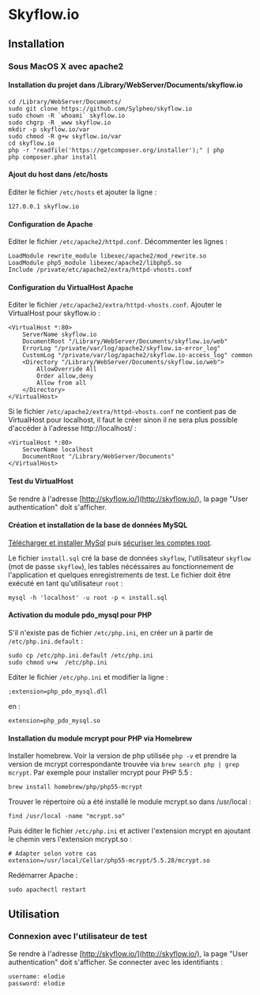 # Skyflow.io

## Installation

### Sous MacOS X avec apache2

#### Installation du projet dans /Library/WebServer/Documents/skyflow.io

	cd /Library/WebServer/Documents/
	sudo git clone https://github.com/Sylpheo/skyflow.io
	sudo chown -R `whoami` skyflow.io
	sudo chgrp -R _www skyflow.io
	mkdir -p skyflow.io/var
	sudo chmod -R g+w skyflow.io/var
	cd skyflow.io
	php -r "readfile('https://getcomposer.org/installer');" | php
	php composer.phar install

#### Ajout du host dans /etc/hosts

Editer le fichier `/etc/hosts` et ajouter la ligne :

	127.0.0.1 skyflow.io

#### Configuration de Apache

Editer le fichier `/etc/apache2/httpd.conf`. Décommenter les lignes :

	LoadModule rewrite_module libexec/apache2/mod_rewrite.so
	LoadModule php5_module libexec/apache2/libphp5.so
	Include /private/etc/apache2/extra/httpd-vhosts.conf

#### Configuration du VirtualHost Apache

Editer le fichier `/etc/apache2/extra/httpd-vhosts.conf`. Ajouter le VirtualHost pour skyflow.io :

	<VirtualHost *:80>
	    ServerName skyflow.io
	    DocumentRoot "/Library/WebServer/Documents/skyflow.io/web"
	    ErrorLog "/private/var/log/apache2/skyflow.io-error_log"
	    CustomLog "/private/var/log/apache2/skyflow.io-access_log" common
	    <Directory "/Library/WebServer/Documents/skyflow.io/web">
	        AllowOverride All
	        Order allow,deny
	        Allow from all
	    </Directory>
	</VirtualHost>

Si le fichier `/etc/apache2/extra/httpd-vhosts.conf` ne contient pas de VirtualHost pour localhost, il faut le créer sinon il ne sera plus possible d'accéder à l'adresse http://localhost/ :

	<VirtualHost *:80>
	    ServerName localhost
	    DocumentRoot "/Library/WebServer/Documents"
	</VirtualHost>

#### Test du VirtualHost

Se rendre à l'adresse [http://skyflow.io/](http://skyflow.io/), la page "User authentication" doit s'afficher.

#### Création et installation de la base de données MySQL

[Télécharger et installer MySql](https://dev.mysql.com/downloads/mysql/) puis [sécuriser les comptes root](https://dev.mysql.com/doc/refman/5.1/en/default-privileges.html).

Le fichier `install.sql` cré la base de données `skyflow`, l'utilisateur `skyflow` (mot de passe `skyflow`), les tables nécéssaires au fonctionnement de l'application et quelques enregistrements de test. Le fichier doit être exécuté en tant qu'utilisateur `root` :

	mysql -h 'localhost' -u root -p < install.sql

#### Activation du module pdo_mysql pour PHP

S'il n'existe pas de fichier `/etc/php.ini`, en créer un à partir de `/etc/php.ini.default` :

	sudo cp /etc/php.ini.default /etc/php.ini
	sudo chmod u+w  /etc/php.ini

Editer le fichier `/etc/php.ini` et modifier la ligne :

	;extension=php_pdo_mysql.dll

en :

	extension=php_pdo_mysql.so

#### Installation du module mcrypt pour PHP via Homebrew

Installer homebrew. Voir la version de php utilisée `php -v` et prendre la version de mcrypt correspondante trouvée via `brew search php | grep mcrypt`. Par exemple pour installer mcrypt pour PHP 5.5 :

	brew install homebrew/php/php55-mcrypt

Trouver le répertoire où a été installé le module mcrypt.so dans /usr/local :

	find /usr/local -name "mcrypt.so"

Puis éditer le fichier `/etc/php.ini` et activer l'extension mcrypt en ajoutant le chemin vers l'extension mcrypt.so :

	# Adapter selon votre cas
	extension=/usr/local/Cellar/php55-mcrypt/5.5.28/mcrypt.so

Redémarrer Apache :

	sudo apachectl restart

## Utilisation

### Connexion avec l'utilisateur de test

Se rendre à l'adresse [http://skyflow.io/](http://skyflow.io/), la page "User authentication" doit s'afficher. Se connecter avec les identifiants :

	username: elodie
	password: elodie